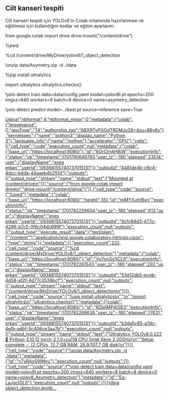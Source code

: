 ## Cilt kanseri tespiti

Cilt kanseri tespiti için YOLOv8'in Colab ortamında hazırlanması ve eğitilmesi için kullandığım kodlar ve eğitim ayarlarım:



from google.colab import drive
drive.mount("/content/drive")


%pwd



%cd /content/drive/MyDrive/yolov8/1_object_detection



!unzip data/Asymetry.zip -d ./data



%pip install ultralytics

import ultralytics
ultralytics.checks()


!yolo detect train data=data/config.yaml model=yolov8l.pt epochs=200 imgsz=640 workers=8 batch=8 device=0 name=asymetry_detection


!yolo detect predict model=../best.pt source=inference save=True

[Uploa{"nbformat":4,"nbformat_minor":0,"metadata":{"colab":{"provenance":[],"gpuType":"T4","authorship_tag":"ABX9TyPGOdTRDMJo28+4zu+B6y6s"},"kernelspec":{"name":"python3","display_name":"Python 3"},"language_info":{"name":"python"},"accelerator":"GPU"},"cells":[{"cell_type":"code","execution_count":null,"metadata":{"colab":{"base_uri":"https://localhost:8080/"},"id":"6OrClrrAH8jW","executionInfo":{"status":"ok","timestamp":1701790646793,"user_tz":-180,"elapsed":23514,"user":{"displayName":"enes erkan","userId":"09368155740737015131"}},"outputId":"4481de4b-c6c4-4dcc-b4da-44aaeb4b251d"},"outputs":[{"output_type":"stream","name":"stdout","text":["Mounted at /content/drive\n"]}],"source":["from google.colab import drive\n","drive.mount(\"/content/drive\")"]},{"cell_type":"code","source":["%pwd"],"metadata":{"colab":{"base_uri":"https://localhost:8080/","height":35},"id":"tgMYXutrIBxn","executionInfo":{"status":"ok","timestamp":1701782259604,"user_tz":-180,"elapsed":613,"user":{"displayName":"enes erkan","userId":"09368155740737015131"}},"outputId":"6cfc84d3-477c-4296-b7c5-0f6c04dc699f"},"execution_count":null,"outputs":[{"output_type":"execute_result","data":{"text/plain":["'/content'"],"application/vnd.google.colaboratory.intrinsic+json":{"type":"string"}},"metadata":{},"execution_count":2}]},{"cell_type":"code","source":["%cd /content/drive/MyDrive/YOLOv8/1_object_detection"],"metadata":{"colab":{"base_uri":"https://localhost:8080/"},"id":"Vo7ocGs1ICL9","executionInfo":{"status":"ok","timestamp":1701782261543,"user_tz":-180,"elapsed":292,"user":{"displayName":"enes erkan","userId":"09368155740737015131"}},"outputId":"53d12db5-eceb-4d58-a12f-4d77c3538bcf"},"execution_count":null,"outputs":[{"output_type":"stream","name":"stdout","text":["/content/drive/MyDrive/YOLOv8/1_object_detection\n"]}]},{"cell_type":"code","source":["%pip install ultralytics\n","\n","import ultralytics\n","ultralytics.checks()"],"metadata":{"colab":{"base_uri":"https://localhost:8080/"},"id":"RZbiIMP4IGE3","executionInfo":{"status":"ok","timestamp":1701782286638,"user_tz":-180,"elapsed":17631,"user":{"displayName":"enes erkan","userId":"09368155740737015131"}},"outputId":"b3da5c85-a7dc-4efb-adbf-5c406ce3aa7b"},"execution_count":null,"outputs":[{"output_type":"stream","name":"stdout","text":["Ultralytics YOLOv8.0.222 🚀 Python-3.10.12 torch-2.1.0+cu118 CPU (Intel Xeon 2.20GHz)\n","Setup complete ✅ (2 CPUs, 12.7 GB RAM, 26.9/107.7 GB disk)\n"]}]},{"cell_type":"code","source":["!unzip data/Asymetry.zip -d ./data"],"metadata":{"id":"n7vRAxS9IMvu"},"execution_count":null,"outputs":[]},{"cell_type":"code","source":["!yolo detect train data=data/config.yaml model=yolov8l.pt epochs=200 imgsz=640 workers=8 batch=8 device=0 name=yolov8_Asymetry_detection"],"metadata":{"id":"Ea-LaJgcIOL0"},"execution_count":null,"outputs":[]}]}ding object_detection.ipynb…]()




